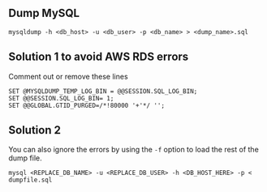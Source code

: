 ## Dump MySQL
`mysqldump -h <db_host> -u <db_user> -p <db_name> > <dump_name>.sql`

## Solution 1 to avoid AWS RDS errors
Comment out or remove these lines
```
SET @MYSQLDUMP_TEMP_LOG_BIN = @@SESSION.SQL_LOG_BIN;
SET @@SESSION.SQL_LOG_BIN= 1;
SET @@GLOBAL.GTID_PURGED=/*!80000 '+'*/ '';
```

## Solution 2
You can also ignore the errors by using the `-f` option to load the rest of the dump file.

`mysql <REPLACE_DB_NAME> -u <REPLACE_DB_USER> -h <DB_HOST_HERE> -p < dumpfile.sql`